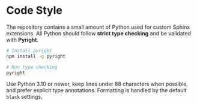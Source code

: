 # Code Style

The repository contains a small amount of Python used for custom Sphinx extensions. All Python should follow **strict type checking** and be validated with **Pyright**.

```bash
# Install pyright
npm install -g pyright

# Run type checking
pyright
```

Use Python 3.10 or newer, keep lines under 88 characters when possible, and prefer explicit type annotations. Formatting is handled by the default `black` settings.
